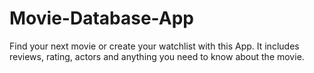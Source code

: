# Movie-Database-App
Find your next movie or create your watchlist with this App. It includes reviews, rating, actors and anything you need to know about the movie.
